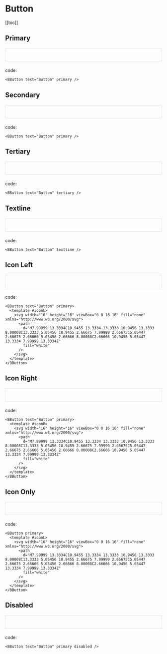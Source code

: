 <script setup>
import '../src/components/index.scss'
import BButton from '../src/components/button/BButton.vue'

</script>

# Button

[[toc]]

## Primary

<div class="card">
  <BButton text="Button" primary />
</div>

code:

```vue
<BButton text="Button" primary />
```

## Secondary

<div class="card">
  <BButton text="Button" />
</div>

code:

```vue
<BButton text="Button" primary />
```

## Tertiary

<div class="card">
  <BButton text="Button" tertiary />
</div>

code:

```vue
<BButton text="Button" tertiary />
```

## Textline

<div class="card">
  <BButton text="Button" textline />
</div>

code:

```vue
<BButton text="Button" textline />
```

## Icon Left

<div class="card">
  <BButton text="Button" primary>
    <template #iconL>
      <svg width="16" height="16" viewBox="0 0 16 16" fill="none" xmlns="http://www.w3.org/2000/svg">
        <path
          d="M7.99999 13.3334C10.9455 13.3334 13.3333 10.9456 13.3333 8.00008C13.3333 5.05456 10.9455 2.66675 7.99999 2.66675C5.05447 2.66675 2.66666 5.05456 2.66666 8.00008C2.66666 10.9456 5.05447 13.3334 7.99999 13.3334Z"
          fill="white"
        />
      </svg>
    </template>
  </BButton>
</div>

code:

```vue
<BButton text="Button" primary>
  <template #iconL>
    <svg width="16" height="16" viewBox="0 0 16 16" fill="none" xmlns="http://www.w3.org/2000/svg">
      <path
        d="M7.99999 13.3334C10.9455 13.3334 13.3333 10.9456 13.3333 8.00008C13.3333 5.05456 10.9455 2.66675 7.99999 2.66675C5.05447 2.66675 2.66666 5.05456 2.66666 8.00008C2.66666 10.9456 5.05447 13.3334 7.99999 13.3334Z"
        fill="white"
      />
    </svg>
  </template>
</BButton>
```

## Icon Right

<div class="card">
  <BButton text="Button" primary>
    <template #iconR>
      <svg width="16" height="16" viewBox="0 0 16 16" fill="none" xmlns="http://www.w3.org/2000/svg">
        <path
          d="M7.99999 13.3334C10.9455 13.3334 13.3333 10.9456 13.3333 8.00008C13.3333 5.05456 10.9455 2.66675 7.99999 2.66675C5.05447 2.66675 2.66666 5.05456 2.66666 8.00008C2.66666 10.9456 5.05447 13.3334 7.99999 13.3334Z"
          fill="white"
        />
      </svg>
    </template>
  </BButton>
</div>

code:

```vue
<BButton text="Button" primary>
  <template #iconR>
    <svg width="16" height="16" viewBox="0 0 16 16" fill="none" xmlns="http://www.w3.org/2000/svg">
      <path
        d="M7.99999 13.3334C10.9455 13.3334 13.3333 10.9456 13.3333 8.00008C13.3333 5.05456 10.9455 2.66675 7.99999 2.66675C5.05447 2.66675 2.66666 5.05456 2.66666 8.00008C2.66666 10.9456 5.05447 13.3334 7.99999 13.3334Z"
        fill="white"
      />
    </svg>
  </template>
</BButton>
```

## Icon Only

<div class="card">
  <BButton primary>
    <template #iconL>
      <svg width="16" height="16" viewBox="0 0 16 16" fill="none" xmlns="http://www.w3.org/2000/svg">
        <path
          d="M7.99999 13.3334C10.9455 13.3334 13.3333 10.9456 13.3333 8.00008C13.3333 5.05456 10.9455 2.66675 7.99999 2.66675C5.05447 2.66675 2.66666 5.05456 2.66666 8.00008C2.66666 10.9456 5.05447 13.3334 7.99999 13.3334Z"
          fill="white"
        />
      </svg>
    </template>
  </BButton>
</div>

code:

```vue
<BButton primary>
  <template #iconL>
    <svg width="16" height="16" viewBox="0 0 16 16" fill="none" xmlns="http://www.w3.org/2000/svg">
      <path
        d="M7.99999 13.3334C10.9455 13.3334 13.3333 10.9456 13.3333 8.00008C13.3333 5.05456 10.9455 2.66675 7.99999 2.66675C5.05447 2.66675 2.66666 5.05456 2.66666 8.00008C2.66666 10.9456 5.05447 13.3334 7.99999 13.3334Z"
        fill="white"
      />
    </svg>
  </template>
</BButton>
```

## Disabled

<div class="card">
  <BButton text="Button" primary disabled />
</div>

code:

```vue
<BButton text="Button" primary disabled />
```

<style>
  .card {
    margin: 20px 0;
    padding: 20px;
    border: 1px solid #ddd;
    borderRadius: 5px;
    lineHeight: normal;
  }

  .card p {
    margin: 0
  }
  .card * {
    line-height: normal;
  }
</style>
